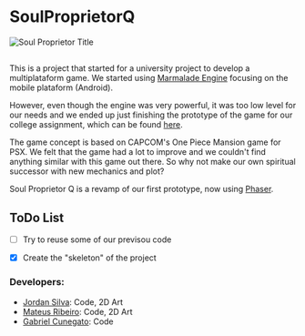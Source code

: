 # SoulProprietorQ

![Soul Proprietor Title](https://github.com/jordanlk/SoulProprietorQ/blob/master/assets/sprites/SoulProprietor.png)

## 
This is a project that started for a university project to develop a multiplataform game. We started using [Marmalade Engine](https://www.madewithmarmalade.com/) focusing on the mobile plataform (Android). 

However, even though the engine was very powerful, it was too low level for our needs and we ended up just finishing the prototype of the game for our college assignment, which can be found [here](https://github.com/Milkshanks/ProjetoApe).

The game concept is based on CAPCOM's One Piece Mansion game for PSX. We felt that the game had a lot to improve and we couldn't find anything similar with this game out there. So why not make our own spiritual successor with new mechanics and plot?

Soul Proprietor Q is a revamp of our first prototype, now using [Phaser](http://phaser.io/).

## ToDo List

- [ ] Try to reuse some of our previsou code
- [x] Create the "skeleton" of the project




### Developers:

 * [Jordan Silva](https://twitter.com/JordanK_): Code, 2D Art
 * [Mateus Ribeiro](https://twitter.com/Kydrang): Code, 2D Art
 * [Gabriel Cunegato](mailto:milkshanks@gmail.com): Code